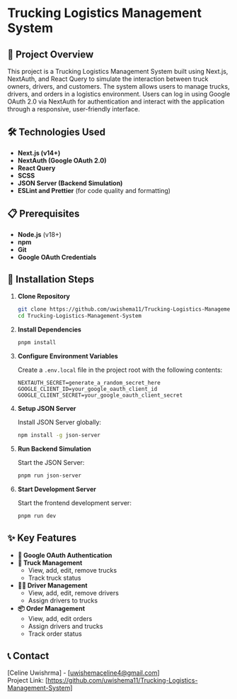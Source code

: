 # Trucking Logistics Management System

## 🚚 Project Overview

This project is a Trucking Logistics Management System built using Next.js, NextAuth, and React Query to simulate the interaction between truck owners, drivers, and customers. The system allows users to manage trucks, drivers, and orders in a logistics environment. Users can log in using Google OAuth 2.0 via NextAuth for authentication and interact with the application through a responsive, user-friendly interface.

## 🛠 Technologies Used

- **Next.js (v14+)**
- **NextAuth (Google OAuth 2.0)**
- **React Query**
- **SCSS**
- **JSON Server (Backend Simulation)**
- **ESLint and Prettier** (for code quality and formatting)

## 📋 Prerequisites

- **Node.js** (v18+)
- **npm** 
- **Git**
- **Google OAuth Credentials**

## 🚀 Installation Steps

1. **Clone Repository**

    ```bash
    git clone https://github.com/uwishema11/Trucking-Logistics-Management-System.git
    cd Trucking-Logistics-Management-System
    ```

2. **Install Dependencies**

    ```bash
    pnpm install
    ```

3. **Configure Environment Variables**

    Create a `.env.local` file in the project root with the following contents:

    ```env
    NEXTAUTH_SECRET=generate_a_random_secret_here
    GOOGLE_CLIENT_ID=your_google_oauth_client_id
    GOOGLE_CLIENT_SECRET=your_google_oauth_client_secret
    ```

4. **Setup JSON Server**

    Install JSON Server globally:

    ```bash
    npm install -g json-server
    ```

5. **Run Backend Simulation**

    Start the JSON Server:

    ```bash
    pnpm run json-server
    ```

6. **Start Development Server**

    Start the frontend development server:

    ```bash
    pnpm run dev 
    ```

## ✨ Key Features

- **🔐 Google OAuth Authentication**
- **🚚 Truck Management**  
    - View, add, edit, remove trucks
    - Track truck status
- **👨‍✈️ Driver Management**  
    - View, add, edit, remove drivers
    - Assign drivers to trucks
- **📦 Order Management**  
    - View, add, edit orders
    - Assign drivers and trucks
    - Track order status

## 📞 Contact

[Celine Uwishrma] - [uwishemaceline4@gmail.com]  
Project Link: [https://github.com/uwishema11/Trucking-Logistics-Management-System]
